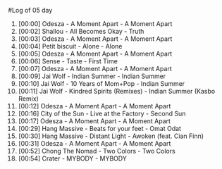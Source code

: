 #Log of 05 day

1. [00:00] Odesza - A Moment Apart - A Moment Apart
1. [00:02] Shallou - All Becomes Okay - Truth
1. [00:03] Odesza - A Moment Apart - A Moment Apart
1. [00:04] Petit biscuit - Alone - Alone
1. [00:05] Odesza - A Moment Apart - A Moment Apart
1. [00:06] Sense - Taste - First Time
1. [00:07] Odesza - A Moment Apart - A Moment Apart
1. [00:09] Jai Wolf - Indian Summer - Indian Summer
1. [00:10] Jai Wolf - 10 Years of Mom+Pop - Indian Summer
1. [00:11] Jai Wolf - Kindred Spirits (Remixes) - Indian Summer (Kasbo Remix)
1. [00:12] Odesza - A Moment Apart - A Moment Apart
1. [00:16] City of the Sun - Live at the Factory - Second Sun
1. [00:17] Odesza - A Moment Apart - A Moment Apart
1. [00:29] Hang Massive - Beats for your feet - Omat Odat
1. [00:30] Hang Massive - Distant Light - Awoken (feat. Cian Finn)
1. [00:31] Odesza - A Moment Apart - A Moment Apart
1. [00:52] Chong The Nomad - Two Colors - Two Colors
1. [00:54] Crater - MYBODY - MYBODY
